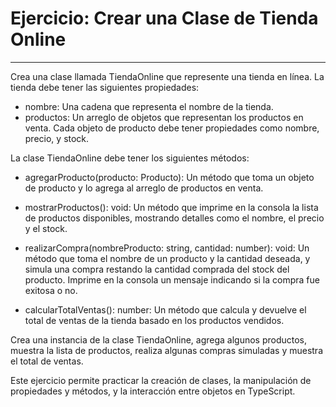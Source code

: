 # Ejercicio: Crear una Clase de Tienda Online
---
Crea una clase llamada TiendaOnline que represente una tienda en línea. La tienda debe tener las siguientes propiedades:

- nombre: Una cadena que representa el nombre de la tienda.
- productos: Un arreglo de objetos que representan los productos en venta. Cada objeto de producto debe tener propiedades como nombre, precio, y stock.

La clase TiendaOnline debe tener los siguientes métodos:

- agregarProducto(producto: Producto): Un método que toma un objeto de producto y lo agrega al arreglo de productos en venta.

- mostrarProductos(): void: Un método que imprime en la consola la lista de productos disponibles, mostrando detalles como el nombre, el precio y el stock.

- realizarCompra(nombreProducto: string, cantidad: number): void: Un método que toma el nombre de un producto y la cantidad deseada, y simula una compra restando la cantidad comprada del stock del producto. Imprime en la consola un mensaje indicando si la compra fue exitosa o no.

- calcularTotalVentas(): number: Un método que calcula y devuelve el total de ventas de la tienda basado en los productos vendidos.

Crea una instancia de la clase TiendaOnline, agrega algunos productos, muestra la lista de productos, realiza algunas compras simuladas y muestra el total de ventas.

Este ejercicio permite practicar la creación de clases, la manipulación de propiedades y métodos, y la interacción entre objetos en TypeScript.